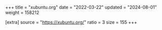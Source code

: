 +++
title = "xubuntu.org"
date = "2022-03-22"
updated = "2024-08-01"
weight = 158212

[extra]
source = "https://xubuntu.org/"
ratio = 3
size = 155
+++
